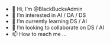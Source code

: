 - 👋 Hi, I’m @BlackBucksAdmin
- 👀 I’m interested in AI / DA / DS
- 🌱 I’m currently learning DS / AI 
- 💞️ I’m looking to collaborate on DS / AI
- 📫 How to reach me ... 


<!---
BlackBucksAdmin/BlackBucksAdmin is a ✨ special ✨ repository because its `README.md` (this file) appears on your GitHub profile.
You can click the Preview link to take a look at your changes.
--->
